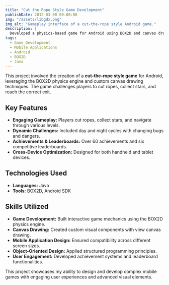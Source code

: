 ```yaml
---
title: "Cut the Rope Style Game Development"
publishDate: 2012-03-08 00:00:00
img: "/assets/libgdx.png"
img_alt: "Gameplay interface of a cut-the-rope style Android game."
description: |
  Developed a physics-based game for Android using BOX2D and canvas drawing, featuring engaging levels and achievement challenges.
tags:
  - Game Development
  - Mobile Applications
  - Android
  - BOX2D
  - Java
---
```


This project involved the creation of a **cut-the-rope style game** for Android, leveraging the BOX2D physics engine and custom canvas drawing techniques. The game challenges players to cut ropes, collect stars, and reach the correct exit.

## Key Features

- **Engaging Gameplay:** Players cut ropes, collect stars, and navigate through various levels.
- **Dynamic Challenges:** Included day and night cycles with changing bugs and dangers.
- **Achievements & Leaderboards:** Over 60 achievements and six competitive leaderboards.
- **Cross-Device Optimization:** Designed for both handheld and tablet devices.

## Technologies Used

- **Languages:** Java
- **Tools:** BOX2D, Android SDK

## Skills Utilized

- **Game Development:** Built interactive game mechanics using the BOX2D physics engine.
- **Canvas Drawing:** Created custom visual components with view canvas drawing.
- **Mobile Application Design:** Ensured compatibility across different screen sizes.
- **Object-Oriented Design:** Applied structured programming principles.
- **User Engagement:** Developed achievement systems and leaderboard functionalities.

This project showcases my ability to design and develop complex mobile games with engaging user experiences and advanced visual elements.
